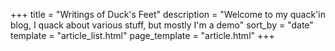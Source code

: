 +++
title = "Writings of Duck's Feet"
description = "Welcome to my quack'in blog, I quack about various stuff, but mostly I'm a demo"
sort_by = "date"
template = "article_list.html"
page_template = "article.html"
+++
